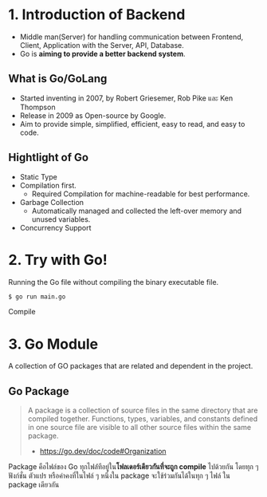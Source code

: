 # 1. Introduction of Backend

- Middle man(Server) for handling communication between Frontend, Client, Application with the Server, API, Database.
- Go is **aiming to provide a better backend system**.

## What is Go/GoLang

- Started inventing in 2007, by Robert Griesemer, Rob Pike และ Ken Thompson
- Release in 2009 as Open-source by Google.
- Aim to provide simple, simplified, efficient, easy to read, and easy to code.

## Hightlight of Go

- Static Type
- Compilation first.
  - Required Compilation for machine-readable for best performance.
- Garbage Collection
  - Automatically managed and collected the left-over memory and unused variables.
- Concurrency Support

# 2. Try with Go!

Running the Go file without compiling the binary executable file.
```sh
$ go run main.go
```

Compile

# 3. Go Module

A collection of GO packages that are related and dependent in the project.

## Go Package

> A package is a collection of source files in the same directory that are compiled together. 
> Functions, types, variables, and constants defined in one source file are visible to all other source files within the same package.
> - https://go.dev/doc/code#Organization

Package คือไฟล์ของ Go ทุกไฟล์่ทีอยู่ใน**โฟลเดอร์เดียวกันที่จะถูก compile** ไปด้วยกัน โดยทุก ๆ ฟังก์ชั่น ตัวแปร หรือค่าคงที่ในไฟล์ ๆ หนึ่งใน package จะใช้ร่วมกันได้ในทุก ๆ ไฟล์ ใน package เดียวกัน